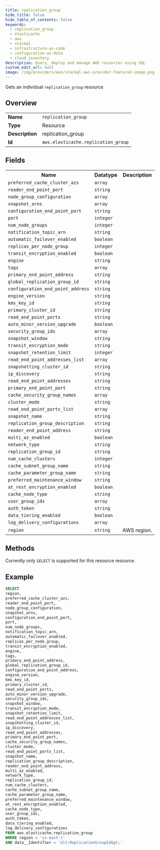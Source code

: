 ```yaml
---
title: replication_group
hide_title: false
hide_table_of_contents: false
keywords:
  - replication_group
  - elasticache
  - aws
  - stackql
  - infrastructure-as-code
  - configuration-as-data
  - cloud inventory
description: Query, deploy and manage AWS resources using SQL
custom_edit_url: null
image: /img/providers/aws/stackql-aws-provider-featured-image.png
---
```

Gets an individual <code>replication_group</code> resource

## Overview
<table><tbody>
<tr><td><b>Name</b></td><td><code>replication_group</code></td></tr>
<tr><td><b>Type</b></td><td>Resource</td></tr>
<tr><td><b>Description</b></td><td>replication_group</td></tr>
<tr><td><b>Id</b></td><td><code>aws.elasticache.replication_group</code></td></tr>
</tbody></table>

## Fields
<table><tbody>
<tr><th>Name</th><th>Datatype</th><th>Description</th></tr>
<tr><td><code>preferred_cache_cluster_azs</code></td><td><code>array</code></td><td></td></tr>
<tr><td><code>reader_end_point_port</code></td><td><code>string</code></td><td></td></tr>
<tr><td><code>node_group_configuration</code></td><td><code>array</code></td><td></td></tr>
<tr><td><code>snapshot_arns</code></td><td><code>array</code></td><td></td></tr>
<tr><td><code>configuration_end_point_port</code></td><td><code>string</code></td><td></td></tr>
<tr><td><code>port</code></td><td><code>integer</code></td><td></td></tr>
<tr><td><code>num_node_groups</code></td><td><code>integer</code></td><td></td></tr>
<tr><td><code>notification_topic_arn</code></td><td><code>string</code></td><td></td></tr>
<tr><td><code>automatic_failover_enabled</code></td><td><code>boolean</code></td><td></td></tr>
<tr><td><code>replicas_per_node_group</code></td><td><code>integer</code></td><td></td></tr>
<tr><td><code>transit_encryption_enabled</code></td><td><code>boolean</code></td><td></td></tr>
<tr><td><code>engine</code></td><td><code>string</code></td><td></td></tr>
<tr><td><code>tags</code></td><td><code>array</code></td><td></td></tr>
<tr><td><code>primary_end_point_address</code></td><td><code>string</code></td><td></td></tr>
<tr><td><code>global_replication_group_id</code></td><td><code>string</code></td><td></td></tr>
<tr><td><code>configuration_end_point_address</code></td><td><code>string</code></td><td></td></tr>
<tr><td><code>engine_version</code></td><td><code>string</code></td><td></td></tr>
<tr><td><code>kms_key_id</code></td><td><code>string</code></td><td></td></tr>
<tr><td><code>primary_cluster_id</code></td><td><code>string</code></td><td></td></tr>
<tr><td><code>read_end_point_ports</code></td><td><code>string</code></td><td></td></tr>
<tr><td><code>auto_minor_version_upgrade</code></td><td><code>boolean</code></td><td></td></tr>
<tr><td><code>security_group_ids</code></td><td><code>array</code></td><td></td></tr>
<tr><td><code>snapshot_window</code></td><td><code>string</code></td><td></td></tr>
<tr><td><code>transit_encryption_mode</code></td><td><code>string</code></td><td></td></tr>
<tr><td><code>snapshot_retention_limit</code></td><td><code>integer</code></td><td></td></tr>
<tr><td><code>read_end_point_addresses_list</code></td><td><code>array</code></td><td></td></tr>
<tr><td><code>snapshotting_cluster_id</code></td><td><code>string</code></td><td></td></tr>
<tr><td><code>ip_discovery</code></td><td><code>string</code></td><td></td></tr>
<tr><td><code>read_end_point_addresses</code></td><td><code>string</code></td><td></td></tr>
<tr><td><code>primary_end_point_port</code></td><td><code>string</code></td><td></td></tr>
<tr><td><code>cache_security_group_names</code></td><td><code>array</code></td><td></td></tr>
<tr><td><code>cluster_mode</code></td><td><code>string</code></td><td></td></tr>
<tr><td><code>read_end_point_ports_list</code></td><td><code>array</code></td><td></td></tr>
<tr><td><code>snapshot_name</code></td><td><code>string</code></td><td></td></tr>
<tr><td><code>replication_group_description</code></td><td><code>string</code></td><td></td></tr>
<tr><td><code>reader_end_point_address</code></td><td><code>string</code></td><td></td></tr>
<tr><td><code>multi_az_enabled</code></td><td><code>boolean</code></td><td></td></tr>
<tr><td><code>network_type</code></td><td><code>string</code></td><td></td></tr>
<tr><td><code>replication_group_id</code></td><td><code>string</code></td><td></td></tr>
<tr><td><code>num_cache_clusters</code></td><td><code>integer</code></td><td></td></tr>
<tr><td><code>cache_subnet_group_name</code></td><td><code>string</code></td><td></td></tr>
<tr><td><code>cache_parameter_group_name</code></td><td><code>string</code></td><td></td></tr>
<tr><td><code>preferred_maintenance_window</code></td><td><code>string</code></td><td></td></tr>
<tr><td><code>at_rest_encryption_enabled</code></td><td><code>boolean</code></td><td></td></tr>
<tr><td><code>cache_node_type</code></td><td><code>string</code></td><td></td></tr>
<tr><td><code>user_group_ids</code></td><td><code>array</code></td><td></td></tr>
<tr><td><code>auth_token</code></td><td><code>string</code></td><td></td></tr>
<tr><td><code>data_tiering_enabled</code></td><td><code>boolean</code></td><td></td></tr>
<tr><td><code>log_delivery_configurations</code></td><td><code>array</code></td><td></td></tr>
<tr><td><code>region</code></td><td><code>string</code></td><td>AWS region.</td></tr>

</tbody></table>

## Methods
Currently only <code>SELECT</code> is supported for this resource resource.





## Example
```sql
SELECT
region,
preferred_cache_cluster_azs,
reader_end_point_port,
node_group_configuration,
snapshot_arns,
configuration_end_point_port,
port,
num_node_groups,
notification_topic_arn,
automatic_failover_enabled,
replicas_per_node_group,
transit_encryption_enabled,
engine,
tags,
primary_end_point_address,
global_replication_group_id,
configuration_end_point_address,
engine_version,
kms_key_id,
primary_cluster_id,
read_end_point_ports,
auto_minor_version_upgrade,
security_group_ids,
snapshot_window,
transit_encryption_mode,
snapshot_retention_limit,
read_end_point_addresses_list,
snapshotting_cluster_id,
ip_discovery,
read_end_point_addresses,
primary_end_point_port,
cache_security_group_names,
cluster_mode,
read_end_point_ports_list,
snapshot_name,
replication_group_description,
reader_end_point_address,
multi_az_enabled,
network_type,
replication_group_id,
num_cache_clusters,
cache_subnet_group_name,
cache_parameter_group_name,
preferred_maintenance_window,
at_rest_encryption_enabled,
cache_node_type,
user_group_ids,
auth_token,
data_tiering_enabled,
log_delivery_configurations
FROM aws.elasticache.replication_group
WHERE region = 'us-east-1'
AND data__Identifier = '&lt;ReplicationGroupId&gt;'
```
